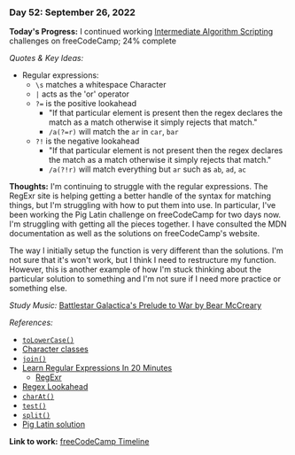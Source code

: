 ### Day 52: September 26, 2022

**Today's Progress:** I continued working [Intermediate Algorithm Scripting](https://www.freecodecamp.org/learn/javascript-algorithms-and-data-structures/#intermediate-algorithm-scripting) challenges on freeCodeCamp; 24% complete

*Quotes & Key Ideas:*

- Regular expressions:
  - `\s` matches a whitespace Character
  - `|` acts as the 'or' operator
  - `?=` is the positive lookahead
    - "If that particular element is present then the regex declares the match as a match otherwise it simply rejects that match."
    - `/a(?=r)` will match the `ar` in `car`, `bar`
  - `?!` is the negative lookahead
    - "If that particular element is not present then the regex declares the match as a match otherwise it simply rejects that match."
    - `/a(?!r)` will match everything but `ar` such as `ab`, `ad`, `ac`

**Thoughts:** I'm continuing to struggle with the regular expressions. The RegExr site is helping getting a better handle of the syntax for matching things, but I'm struggling with how to put them into use. In particular, I've been working the Pig Latin challenge on freeCodeCamp for two days now. I'm struggling with getting all the pieces together. I have consulted the MDN documentation as well as the solutions on freeCodeCamp's website.

The way I initially setup the function is very different than the solutions. I'm not sure that it's won't work, but I think I need to restructure my function. However, this is another example of how I'm stuck thinking about the particular solution to something and I'm not sure if I need more practice or something else.

*Study Music:* [Battlestar Galactica's Prelude to War by Bear McCreary](https://youtu.be/4f2MnaV_j0Q)

*References:*

- [`toLowerCase()`](https://developer.mozilla.org/en-US/docs/Web/JavaScript/Reference/Global_Objects/String/toLowerCase)
- [Character classes](https://developer.mozilla.org/en-US/docs/Web/JavaScript/Guide/Regular_Expressions/Character_Classes)
- [`join()`](https://developer.mozilla.org/en-US/docs/Web/JavaScript/Reference/Global_Objects/Array/join)
- [Learn Regular Expressions In 20 Minutes](https://youtu.be/rhzKDrUiJVk)
  - [RegExr](https://regexr.com/)
- [Regex Lookahead](https://regextutorial.org/positive-and-negative-lookahead-assertions.php)
- [`charAt()`](https://developer.mozilla.org/en-US/docs/Web/JavaScript/Reference/Global_Objects/String/charAt)
- [`test()`](https://developer.mozilla.org/en-US/docs/Web/JavaScript/Reference/Global_Objects/RegExp/test)
- [`split()`](https://developer.mozilla.org/en-US/docs/Web/JavaScript/Reference/Global_Objects/String/split)
- [Pig Latin solution](https://forum.freecodecamp.org/t/freecodecamp-challenge-guide-pig-latin/16039)

**Link to work:** [freeCodeCamp Timeline](https://www.freecodecamp.org/ananfito)

